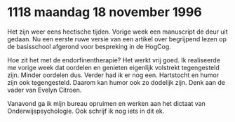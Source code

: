 # 1118 maandag 18 november 1996
Het zijn weer eens hectische tijden. Vorige week een manuscript de deur uit gedaan. Nu een eerste ruwe versie van een artikel over begrijpend lezen op de basisschool afgerond voor bespreking in de HogCog. 

Hoe zit het met de endorfinentherapie? Het werkt vrij goed. Ik realiseerde me vorige week dat oordelen en genieten eigenlijk volstrekt tegengesteld zijn. Minder oordelen dus. Verder had ik er nog een. Hartstocht en humor zijn ook tegengesteld. Daarom kan humor ook zo dodelijk zijn. Denk aan de vader van Evelyn Citroen.

Vanavond ga ik mijn bureau opruimen en werken aan het dictaat van Onderwijspsychologie. Ook schrijf ik nog iets in dit ek.
